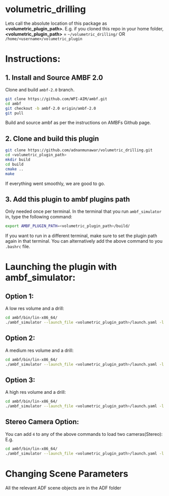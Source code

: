 # volumetric_drilling

Lets call the absolute location of this package as **<volumetric_plugin_path>**. E.g. if you cloned this repo in your home folder, **<volumetric_plugin_path>** = `~/volumetric_drilling/` OR `/home/<username>/volumetric_plugin`

# Instructions:
## 1. Install and Source AMBF 2.0

Clone and build `ambf-2.0` branch.
```bash
git clone https://github.com/WPI-AIM/ambf.git
cd ambf
git checkout -b ambf-2.0 origin/ambf-2.0
git pull
```
Build and source ambf as per the instructions on AMBFs Github page.

## 2. Clone and build this plugin
``` bash
git clone https://github.com/adnanmunawar/volumetric_drilling.git
cd <volumetric_plugin_path>
mkdir build
cd build
cmake ..
make
```
If everything went smoothly, we are good to go.

## 3. Add this plugin to ambf plugins path
Only needed once per terminal. In the terminal that you run `ambf_simulator` in, type the following command:

``` bash
export AMBF_PLUGIN_PATH=<volumetric_plugin_path>/build/
```
If you want to run in a different terminal, make sure to set the plugin path again in that terminal. You can alternatively add the above command to you `.bashrc` file.

# Launching the plugin with ambf_simulator:

## Option 1:
A low res volume and a drill:
```bash
cd ambf/bin/lin-x86_64/
./ambf_simulator --launch_file <volumetric_plugin_path>/launch.yaml -l 0,1
```

## Option 2:
A medium res volume and a drill:
```bash
cd ambf/bin/lin-x86_64/
./ambf_simulator --launch_file <volumetric_plugin_path>/launch.yaml -l 0,2
```

## Option 3:
A high res volume and a drill:
```bash
cd ambf/bin/lin-x86_64/
./ambf_simulator --launch_file <volumetric_plugin_path>/launch.yaml -l 0,3
```

## Stereo Camera Option:
You can add `4` to any of the above commands to load two cameras(Stereo):
E.g.
```bash
cd ambf/bin/lin-x86_64/
./ambf_simulator --launch_file <volumetric_plugin_path>/launch.yaml -l 0,1,4
```

# Changing Scene Parameters
All the relevant ADF scene objects are in the ADF folder
